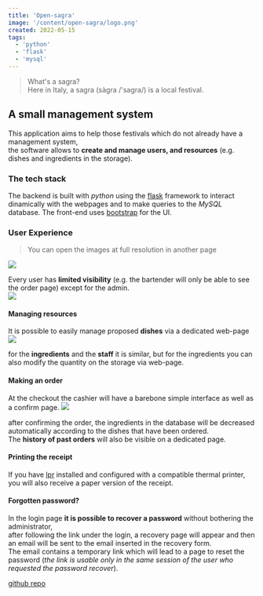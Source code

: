 ```yaml
---
title: 'Open-sagra'
image: '/content/open-sagra/logo.png'
created: 2022-05-15
tags:
  - 'python'
  - 'flask'
  - 'mysql'
---
```


> What's a sagra? <br>
> Here in Italy, a sagra (sàgra /'sagra/) is a local festival.


## A small management system
This application aims to help those festivals which do not already have a management system, <br>
the software allows to **create and manage users, and resources** (e.g. dishes and ingredients in the storage).

### The tech stack
The backend is built with _python_ using the [flask](https://flask.palletsprojects.com/) framework to interact dinamically with the webpages and to
make queries to the _MySQL_ database.
The front-end uses [bootstrap](https://getbootstrap.com/) for the UI.

### User Experience
> You can open the images at full resolution in another page
<img src="showcase/login.png"/>

Every user has **limited visibility** (e.g. the bartender will only be able to see the order page) except for the admin. <br>
<img src="showcase/dashboard.png"/>

#### Managing resources
It is possible to easily manage proposed **dishes** via a dedicated web-page
<img src="showcase/alimenti.png"/>

for the **ingredients** and the **staff** it is similar, but for the ingredients you can also modify the quantity on the storage via web-page.

#### Making an order
At the checkout the cashier will have a barebone simple interface as well as a confirm page.
<img src="showcase/checkout.png"/>

after confirming the order, the ingredients in the database will be decreased automatically according to the dishes that have been ordered. <br>
The **history of past orders** will also be visible on a dedicated page.

#### Printing the receipt
If you have [lpr](https://man7.org/linux/man-pages/man1/lpr.1.html) installed and configured with a compatible thermal printer,
you will also receive a paper version of the receipt.

#### Forgotten password?
In the login page **it is possible to recover a password** without bothering the administrator, <br>
after following the link under the login, a recovery page will appear and then an email will be sent to the email inserted in the recovery form. <br>
The email contains a temporary link which will lead to a page to reset the password (_the link is usable only in the same session of the user who requested the password recover_).

[github repo](https://github.com/M3nny/open-sagra)
